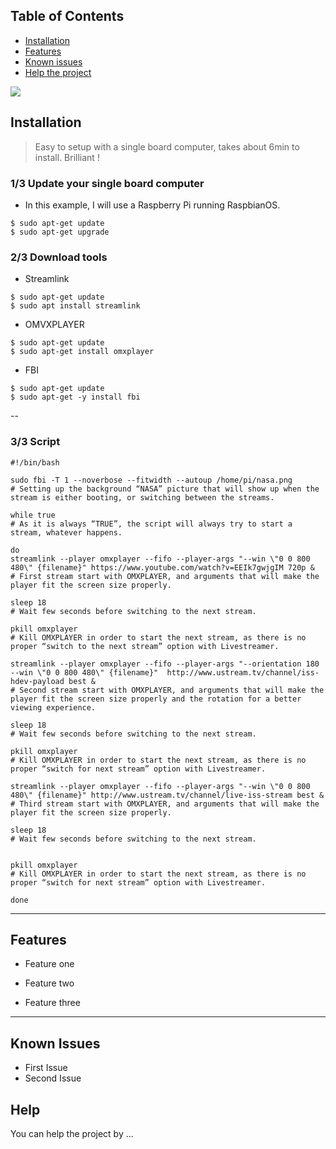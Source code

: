 ## Table of Contents
- [Installation](#installation)
- [Features](#features)
- [Known issues](#known-issues)
- [Help the project](#help)

![](GIF.gif)

## Installation

> Easy to setup with a single board computer, takes about 6min to install. Brilliant !

### 1/3 Update your single board computer  

- In this example, I will use a Raspberry Pi running RaspbianOS.
```shell
$ sudo apt-get update
$ sudo apt-get upgrade
```

### 2/3 Download tools

- Streamlink
```shell
$ sudo apt-get update
$ sudo apt install streamlink
```

- OMVXPLAYER
```shell
$ sudo apt-get update
$ sudo apt-get install omxplayer
```

- FBI
```shell
$ sudo apt-get update
$ sudo apt-get -y install fbi
```
--

### 3/3 Script

```shell
#!/bin/bash

sudo fbi -T 1 --noverbose --fitwidth --autoup /home/pi/nasa.png
# Setting up the background “NASA” picture that will show up when the stream is either booting, or switching between the streams.

while true
# As it is always “TRUE”, the script will always try to start a stream, whatever happens.

do
streamlink --player omxplayer --fifo --player-args "--win \"0 0 800 480\" {filename}" https://www.youtube.com/watch?v=EEIk7gwjgIM 720p &
# First stream start with OMXPLAYER, and arguments that will make the player fit the screen size properly.

sleep 18
# Wait few seconds before switching to the next stream.

pkill omxplayer
# Kill OMXPLAYER in order to start the next stream, as there is no proper “switch to the next stream” option with Livestreamer.

streamlink --player omxplayer --fifo --player-args "--orientation 180 --win \"0 0 800 480\" {filename}"  http://www.ustream.tv/channel/iss-hdev-payload best &
# Second stream start with OMXPLAYER, and arguments that will make the player fit the screen size properly and the rotation for a better viewing experience.

sleep 18
# Wait few seconds before switching to the next stream.

pkill omxplayer
# Kill OMXPLAYER in order to start the next stream, as there is no proper “switch for next stream” option with Livestreamer.

streamlink --player omxplayer --fifo --player-args "--win \"0 0 800 480\" {filename}" http://www.ustream.tv/channel/live-iss-stream best &
# Third stream start with OMXPLAYER, and arguments that will make the player fit the screen size properly.

sleep 18
# Wait few seconds before switching to the next stream.


pkill omxplayer
# Kill OMXPLAYER in order to start the next stream, as there is no proper “switch for next stream” option with Livestreamer.

done

```

---

## Features
 - Feature one
 
 - Feature two
 
 - Feature three

---

## Known Issues

- First Issue
- Second Issue

## Help

You can help the project by ...
